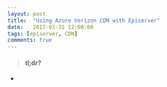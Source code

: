 ```yaml
---
layout: post
title:  "Using Azure Verizon CDN with Episerver"
date:   2017-03-31 12:00:00
tags: [episerver, CDN]
comments: true
---
```



> #### tl;dr?
* 